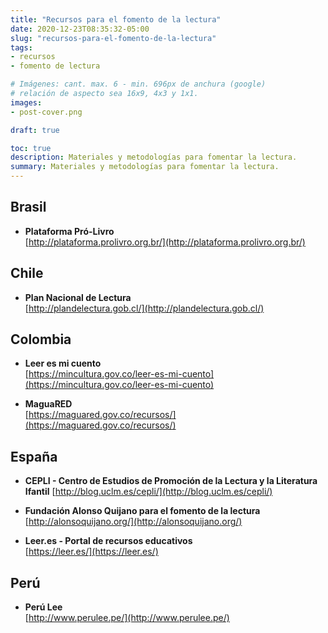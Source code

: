 ```yaml
---
title: "Recursos para el fomento de la lectura"
date: 2020-12-23T08:35:32-05:00
slug: "recursos-para-el-fomento-de-la-lectura"
tags: 
- recursos
- fomento de lectura

# Imágenes: cant. max. 6 - min. 696px de anchura (google)
# relación de aspecto sea 16x9, 4x3 y 1x1.
images: 
- post-cover.png

draft: true

toc: true
description: Materiales y metodologías para fomentar la lectura.
summary: Materiales y metodologías para fomentar la lectura.
---
```



## Brasil
- **Plataforma Pró-Livro**  
	[http://plataforma.prolivro.org.br/](http://plataforma.prolivro.org.br/)


## Chile
- **Plan Nacional de Lectura**  
	[http://plandelectura.gob.cl/](http://plandelectura.gob.cl/) 

## Colombia
- **Leer es mi cuento**  
	[https://mincultura.gov.co/leer-es-mi-cuento](https://mincultura.gov.co/leer-es-mi-cuento)

- **MaguaRED**  
	[https://maguared.gov.co/recursos/](https://maguared.gov.co/recursos/)

## España
- **CEPLI - Centro de Estudios de Promoción de la Lectura y la Literatura Ifantil**
	[http://blog.uclm.es/cepli/](http://blog.uclm.es/cepli/)

- **Fundación Alonso Quijano para el fomento de la lectura**
	[http://alonsoquijano.org/](http://alonsoquijano.org/)

- **Leer.es - Portal de recursos educativos**  
	[https://leer.es/](https://leer.es/)

## Perú
- **Perú Lee**  
[http://www.perulee.pe/](http://www.perulee.pe/)
